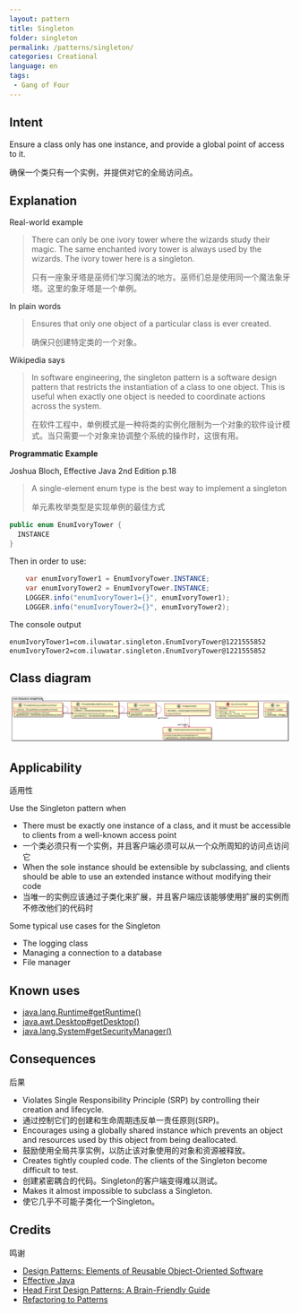 ```yaml
---
layout: pattern
title: Singleton
folder: singleton
permalink: /patterns/singleton/
categories: Creational
language: en
tags:
 - Gang of Four
---
```


## Intent

Ensure a class only has one instance, and provide a global point of access to it.

确保一个类只有一个实例，并提供对它的全局访问点。

## Explanation

Real-world example

> There can only be one ivory tower where the wizards study their magic. The same enchanted ivory 
> tower is always used by the wizards. The ivory tower here is a singleton.
> 
> 只有一座象牙塔是巫师们学习魔法的地方。巫师们总是使用同一个魔法象牙塔。这里的象牙塔是一个单例。

In plain words

> Ensures that only one object of a particular class is ever created.
> 
> 确保只创建特定类的一个对象。

Wikipedia says

> In software engineering, the singleton pattern is a software design pattern that restricts the 
> instantiation of a class to one object. This is useful when exactly one object is needed to 
> coordinate actions across the system.
> 
> 在软件工程中，单例模式是一种将类的实例化限制为一个对象的软件设计模式。当只需要一个对象来协调整个系统的操作时，这很有用。

**Programmatic Example**

Joshua Bloch, Effective Java 2nd Edition p.18

> A single-element enum type is the best way to implement a singleton
> 
> 单元素枚举类型是实现单例的最佳方式

```java
public enum EnumIvoryTower {
  INSTANCE
}
```

Then in order to use:

```java
    var enumIvoryTower1 = EnumIvoryTower.INSTANCE;
    var enumIvoryTower2 = EnumIvoryTower.INSTANCE;
    LOGGER.info("enumIvoryTower1={}", enumIvoryTower1);
    LOGGER.info("enumIvoryTower2={}", enumIvoryTower2);
```

The console output

```
enumIvoryTower1=com.iluwatar.singleton.EnumIvoryTower@1221555852
enumIvoryTower2=com.iluwatar.singleton.EnumIvoryTower@1221555852
```

## Class diagram

![alt text](./etc/singleton.urm.png "Singleton pattern class diagram")

## Applicability
适用性

Use the Singleton pattern when

* There must be exactly one instance of a class, and it must be accessible to clients from a well-known access point
* 一个类必须只有一个实例，并且客户端必须可以从一个众所周知的访问点访问它
* When the sole instance should be extensible by subclassing, and clients should be able to use an extended instance without modifying their code
* 当唯一的实例应该通过子类化来扩展，并且客户端应该能够使用扩展的实例而不修改他们的代码时

Some typical use cases for the Singleton

* The logging class
* Managing a connection to a database
* File manager

## Known uses

* [java.lang.Runtime#getRuntime()](http://docs.oracle.com/javase/8/docs/api/java/lang/Runtime.html#getRuntime%28%29)
* [java.awt.Desktop#getDesktop()](http://docs.oracle.com/javase/8/docs/api/java/awt/Desktop.html#getDesktop--)
* [java.lang.System#getSecurityManager()](http://docs.oracle.com/javase/8/docs/api/java/lang/System.html#getSecurityManager--)


## Consequences
后果

* Violates Single Responsibility Principle (SRP) by controlling their creation and lifecycle.
* 通过控制它们的创建和生命周期违反单一责任原则(SRP)。
* Encourages using a globally shared instance which prevents an object and resources used by this object from being deallocated.     
* 鼓励使用全局共享实例，以防止该对象使用的对象和资源被释放。
* Creates tightly coupled code. The clients of the Singleton become difficult to test.
* 创建紧密耦合的代码。Singleton的客户端变得难以测试。
* Makes it almost impossible to subclass a Singleton.
* 使它几乎不可能子类化一个Singleton。

## Credits
鸣谢

* [Design Patterns: Elements of Reusable Object-Oriented Software](https://www.amazon.com/gp/product/0201633612/ref=as_li_tl?ie=UTF8&camp=1789&creative=9325&creativeASIN=0201633612&linkCode=as2&tag=javadesignpat-20&linkId=675d49790ce11db99d90bde47f1aeb59)
* [Effective Java](https://www.amazon.com/gp/product/0134685997/ref=as_li_tl?ie=UTF8&camp=1789&creative=9325&creativeASIN=0134685997&linkCode=as2&tag=javadesignpat-20&linkId=4e349f4b3ff8c50123f8147c828e53eb)
* [Head First Design Patterns: A Brain-Friendly Guide](https://www.amazon.com/gp/product/0596007124/ref=as_li_tl?ie=UTF8&camp=1789&creative=9325&creativeASIN=0596007124&linkCode=as2&tag=javadesignpat-20&linkId=6b8b6eea86021af6c8e3cd3fc382cb5b)
* [Refactoring to Patterns](https://www.amazon.com/gp/product/0321213351/ref=as_li_tl?ie=UTF8&camp=1789&creative=9325&creativeASIN=0321213351&linkCode=as2&tag=javadesignpat-20&linkId=2a76fcb387234bc71b1c61150b3cc3a7)
